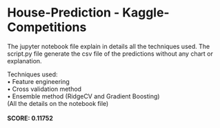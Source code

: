 # House-Prediction - Kaggle-Competitions
The jupyter notebook file explain in details all the techniques used. The script.py file generate the csv file of the predictions without any chart or explanation.

Techniques used: </br>
• Feature engineering </br>
• Cross validation method </br>
• Ensemble method (RidgeCV and Gradient Boosting) </br>
(All the details on the notebook file) </br>
</br> **SCORE: 0.11752**
